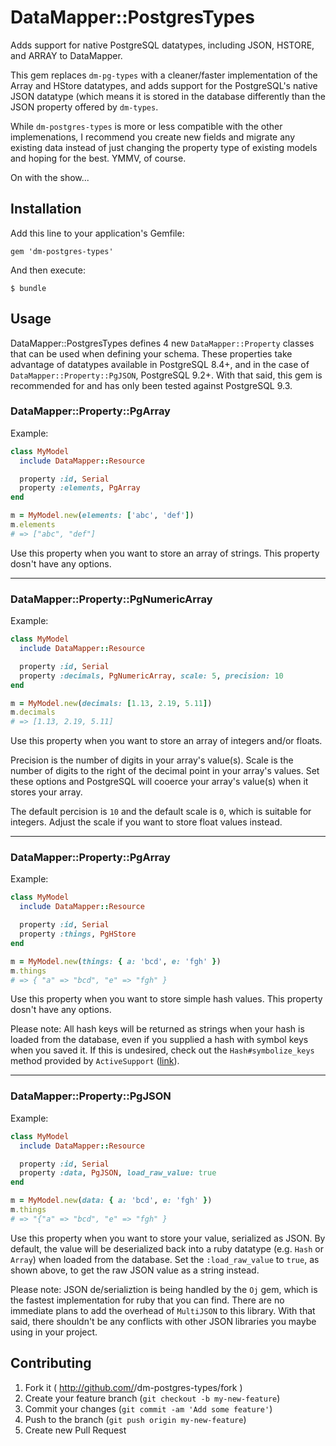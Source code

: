 # DataMapper::PostgresTypes

Adds support for native PostgreSQL datatypes, including JSON, HSTORE, and ARRAY to DataMapper.

This gem replaces `dm-pg-types` with a cleaner/faster implementation of the Array and HStore datatypes, and adds support for the PostgreSQL's native JSON datatype (which means it is stored in the database differently than the JSON property offered by `dm-types`.

While `dm-postgres-types` is more or less compatible with the other implemenations, I recommend you create new fields and migrate any existing data instead of just changing the property type of existing models and hoping for the best. YMMV, of course.

On with the show...

## Installation

Add this line to your application's Gemfile:

    gem 'dm-postgres-types'

And then execute:

    $ bundle

## Usage

DataMapper::PostgresTypes defines 4 new `DataMapper::Property` classes that can be used when defining your schema. These properties take advantage of datatypes available in PostgreSQL 8.4+, and in the case of `DataMapper::Property::PgJSON`, PostgreSQL 9.2+. With that said, this gem is recommended for and has only been tested against PostgreSQL 9.3.

### DataMapper::Property::PgArray

Example:

````ruby
class MyModel
  include DataMapper::Resource

  property :id, Serial
  property :elements, PgArray
end

m = MyModel.new(elements: ['abc', 'def'])
m.elements
# => ["abc", "def"]
````

Use this property when you want to store an array of strings. This property dosn't have any options.

---

### DataMapper::Property::PgNumericArray

Example:

````ruby
class MyModel
  include DataMapper::Resource

  property :id, Serial
  property :decimals, PgNumericArray, scale: 5, precision: 10
end

m = MyModel.new(decimals: [1.13, 2.19, 5.11])
m.decimals
# => [1.13, 2.19, 5.11]
````
Use this property when you want to store an array of integers and/or floats.

Precision is the number of digits in your array's value(s). Scale is the number of digits to the right of the decimal point in your array's values. Set these options and PostgreSQL will cooerce your array's value(s) when it stores your array.

The default percision is `10` and the default scale is `0`, which is suitable for integers. Adjust the scale if you want to store float values instead.

---

### DataMapper::Property::PgArray

Example:

````ruby
class MyModel
  include DataMapper::Resource

  property :id, Serial
  property :things, PgHStore
end

m = MyModel.new(things: { a: 'bcd', e: 'fgh' })
m.things
# => { "a" => "bcd", "e" => "fgh" }
````

Use this property when you want to store simple hash values. This property dosn't have any options. 

Please note: All hash keys will be returned as strings when your hash is loaded from the database, even if you supplied a hash with symbol keys when you saved it. If this is undesired, check out the `Hash#symbolize_keys` method provided by `ActiveSupport` ([link](http://rubygems.org/gems/activesupport)).

---

### DataMapper::Property::PgJSON

Example:

````ruby
class MyModel
  include DataMapper::Resource

  property :id, Serial
  property :data, PgJSON, load_raw_value: true
end

m = MyModel.new(data: { a: 'bcd', e: 'fgh' })
m.things
# => "{"a" => "bcd", "e" => "fgh" }
````

Use this property when you want to store your value, serialized as JSON. By default, the value will be deserialized back into a ruby datatype (e.g. `Hash` or `Array`) when loaded from the database. Set the `:load_raw_value` to `true`, as shown above, to get the raw JSON value as a string instead.

Please note: JSON de/serializtion is being handled by the `Oj` gem, which is the fastest implementation for ruby that you can find. There are no immediate plans to add the overhead of `MultiJSON` to this library. With that said, there shouldn't be any conflicts with other JSON libraries you maybe using in your project.

## Contributing

1. Fork it ( http://github.com/<my-github-username>/dm-postgres-types/fork )
2. Create your feature branch (`git checkout -b my-new-feature`)
3. Commit your changes (`git commit -am 'Add some feature'`)
4. Push to the branch (`git push origin my-new-feature`)
5. Create new Pull Request
